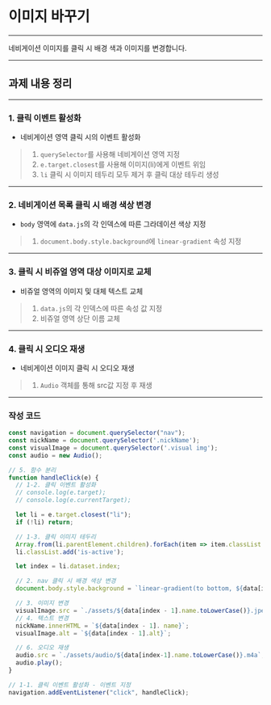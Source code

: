 # 이미지 바꾸기

---

네비게이션 이미지를 클릭 시 배경 색과 이미지를 변경합니다.

---

## 과제 내용 정리
---
### 1. 클릭 이벤트 활성화
*  네비게이션 영역 클릭 시의 이벤트 활성화
> 1. `querySelector`를 사용해 네비게이션 영역 지정 <br />
> 2. `e.target.closest`를 사용해 이미지(li)에게 이벤트 위임 <br />
> 3. `li` 클릭 시 이미지 테두리 모두 제거 후 클릭 대상 테두리 생성 <br />

---
### 2. 네비게이션 목록 클릭 시 배경 색상 변경
* `body` 영역에 `data.js`의 각 인덱스에 따른 그라데이션 색상 지정
> 1. `document.body.style.background`에 `linear-gradient` 속성 지정 <br />

---
### 3. 클릭 시 비쥬얼 영역 대상 이미지로 교체
* 비쥬얼 영역의 이미지 및 대체 텍스트 교체
> 1. `data.js`의 각 인덱스에 따른 속성 값 지정 <br />
> 2. 비쥬얼 영역 상단 이름 교체 <br />

---
### 4. 클릭 시 오디오 재생
* 네비게이션 이미지 클릭 시 오디오 재생
> 1. `Audio` 객체를 통해 src값 지정 후 재생 <br />

---

### 작성 코드
```js
const navigation = document.querySelector("nav");
const nickName = document.querySelector('.nickName');
const visualImage = document.querySelector('.visual img');
const audio = new Audio();

// 5. 함수 분리
function handleClick(e) {
  // 1-2. 클릭 이벤트 활성화
  // console.log(e.target);
  // console.log(e.currentTarget);

  let li = e.target.closest("li");
  if (!li) return;

  // 1-3. 클릭 이미지 테두리
  Array.from(li.parentElement.children).forEach(item => item.classList.remove('is-active'));
  li.classList.add('is-active');

  let index = li.dataset.index;

  // 2. nav 클릭 시 배경 색상 변경
  document.body.style.background = `linear-gradient(to bottom, ${data[index - 1].color[0]},${data[index - 1].color[1]})`;

  // 3. 이미지 변경
  visualImage.src = `./assets/${data[index - 1].name.toLowerCase()}.jpeg`;
  // 4. 텍스트 변경
  nickName.innerHTML = `${data[index - 1]. name}`;
  visualImage.alt = `${data[index - 1].alt}`;

  // 6. 오디오 재생
  audio.src = `./assets/audio/${data[index-1].name.toLowerCase()}.m4a`;
  audio.play();
}

// 1-1. 클릭 이벤트 활성화 - 이벤트 지정
navigation.addEventListener("click", handleClick);
```





